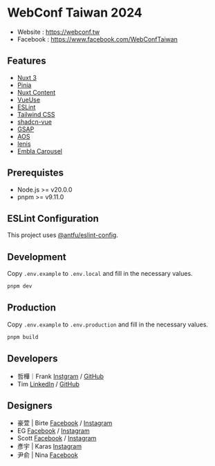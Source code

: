 # WebConf Taiwan 2024

- Website : https://webconf.tw
- Facebook : https://www.facebook.com/WebConfTaiwan

## Features

- [Nuxt 3](https://nuxt.com/)
- [Pinia](https://pinia.vuejs.org/)
- [Nuxt Content](https://content.nuxt.com/)
- [VueUse](https://vueuse.org/)
- [ESLint](https://eslint.org/)
- [Tailwind CSS](https://tailwindcss.com/)
- [shadcn-vue](https://www.shadcn-vue.com/)
- [GSAP](https://gsap.com/)
- [AOS](https://michalsnik.github.io/aos/)
- [lenis](https://lenis.darkroom.engineering/)
- [Embla Carousel](https://www.embla-carousel.com/)

## Prerequistes

- Node.js >= v20.0.0
- pnpm >= v9.11.0

## ESLint Configuration

This project uses [@antfu/eslint-config](https://github.com/antfu/eslint-config).

## Development

Copy `.env.example` to `.env.local` and fill in the necessary values.

```bash
pnpm dev
```

## Production

Copy `.env.example` to `.env.production` and fill in the necessary values.

```bash
pnpm build
```

## Developers

- 哲樺｜Frank [Instgram](https://www.instagram.com/frank_270297/) / [GitHub](GitHub：https://github.com/roceil)
- Tim [LinkedIn](https://www.linkedin.com/in/timemo/) / [GitHub](https://github.com/tingminitime)

## Designers

- 豪萱 | Birte [Facebook](https://www.facebook.com/zyi870213/) / [Instagram](https://www.instagram.com/zyi870213/)
- EG [Facebook](https://www.facebook.com/eg.pan/) / [Instagram](https://www.instagram.com/pantomimeg.jpeg)
- Scott [Facebook](https://www.facebook.com/scottyang0011) / [Instagram](https://www.instagram.com/helloscott23050000)
- 彥宇 | Karas [Instagram](https://www.instagram.com/karasnov3)
- 尹俞 | Nina [Facebook](https://www.facebook.com/yinshu.huang/)
